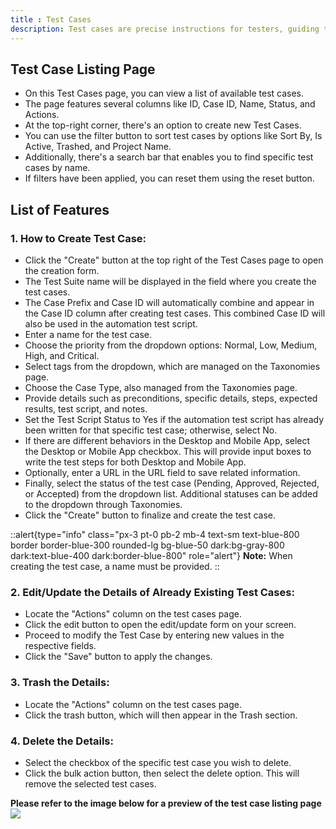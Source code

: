```yaml
---
title : Test Cases
description: Test cases are precise instructions for testers, guiding them to execute specific tests to achieve desired software outcomes. They ensure that applications meet standards and customer expectations, validating functionality across system features.
---
```


## Test Case Listing Page

- On this Test Cases page, you can view a list of available test cases.
- The page features several columns like ID, Case ID, Name, Status, and Actions.
- At the top-right corner, there's an option to create new Test Cases.
- You can use the filter button to sort test cases by options like Sort By, Is Active, Trashed, and Project Name.
- Additionally, there's a search bar that enables you to find specific test cases by name.
- If filters have been applied, you can reset them using the reset button.

## List of Features

### 1. How to Create Test Case:
- Click the "Create" button at the top right of the Test Cases page to open the creation form.
- The Test Suite name will be displayed in the field where you create the test cases.
- The Case Prefix and Case ID will automatically combine and appear in the Case ID column after creating test cases. This combined Case ID will also be used in the automation test script.
- Enter a name for the test case.
- Choose the priority from the dropdown options: Normal, Low, Medium, High, and Critical.
- Select tags from the dropdown, which are managed on the Taxonomies page.
- Choose the Case Type, also managed from the Taxonomies page.
- Provide details such as preconditions, specific details, steps, expected results, test script, and notes.
- Set the Test Script Status to Yes if the automation test script has already been written for that specific test case; otherwise, select No.
- If there are different behaviors in the Desktop and Mobile App, select the Desktop or Mobile App checkbox. This will provide input boxes to write the test steps for both Desktop and Mobile App.
- Optionally, enter a URL in the URL field to save related information.
- Finally, select the status of the test case (Pending, Approved, Rejected, or Accepted) from the dropdown list. Additional statuses can be added to the dropdown through Taxonomies.
- Click the "Create" button to finalize and create the test case.




::alert{type="info" class="px-3 pt-0 pb-2 mb-4 text-sm text-blue-800 border border-blue-300 rounded-lg bg-blue-50 dark:bg-gray-800 dark:text-blue-400 dark:border-blue-800" role="alert"}
**Note:** When creating the test case, a name must be provided.
::


### 2. Edit/Update the Details of Already Existing Test Cases:
- Locate the "Actions" column on the test cases page.
- Click the edit button to open the edit/update form on your screen.
- Proceed to modify the Test Case by entering new values in the respective fields.
- Click the "Save" button to apply the changes.

### 3. Trash the Details:
- Locate the "Actions" column on the test cases page.
- Click the trash button, which will then appear in the Trash section.

### 4. Delete the Details:
- Select the checkbox of the specific test case you wish to delete.
- Click the bulk action button, then select the delete option. This will remove the selected test cases.

**Please refer to the image below for a preview of the test case listing page**
<img src="/images/testing/TestCases.png">